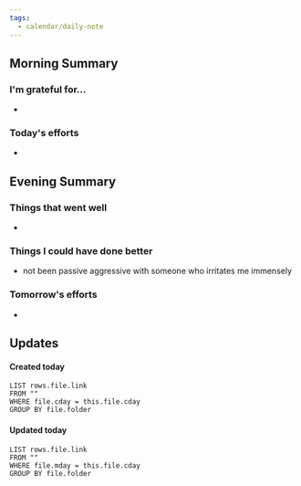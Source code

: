 ```yaml
---
tags:
  - calendar/daily-note
---
```


## Morning Summary

### I'm grateful for...

-

### Today's efforts

-

## Evening Summary

### Things that went well

-

### Things I could have done better

- not been passive aggressive with someone who irritates me immensely

### Tomorrow's efforts

-

## Updates

#### Created today

```dataview
LIST rows.file.link
FROM ""
WHERE file.cday = this.file.cday
GROUP BY file.folder
```

#### Updated today

```dataview
LIST rows.file.link
FROM ""
WHERE file.mday = this.file.cday
GROUP BY file.folder
```
